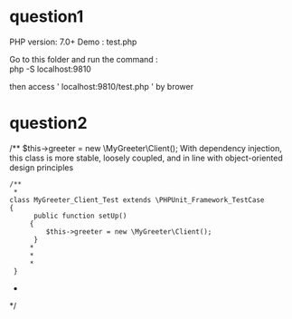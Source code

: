 # question1 

PHP version: 7.0+
Demo : test.php

Go to this folder and run the command :  
  php -S localhost:9810 
  
then access ' localhost:9810/test.php ' by brower


# question2

/**
    $this->greeter = new \MyGreeter\Client();
    With dependency injection, this class is more stable, loosely coupled, and in line with object-oriented design principles

    /**
     *
    class MyGreeter_Client_Test extends \PHPUnit_Framework_TestCase
    {
          public function setUp()
         {
             $this->greeter = new \MyGreeter\Client();
          }
         *
         *
         *
     }
 *
 */
